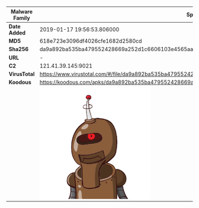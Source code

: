 | Malware Family | SpyNote                                                      |
| -------------- | ------------------------------------------------------------ |
| **Date Added** | 2019-01-17 19:56:53.806000                                                   |
| **MD5**        | 618e723e3096df4026cfe1682d2580cd                             |
| **Sha256**     | da9a892ba535ba479552428669a252d1c6606103e4565aa9ea137a59d4d72dce |
| **URL**        | -                                                            |
| **C2**         | 121.41.39.145:9021 |
| **VirusTotal** | https://www.virustotal.com/#/file/da9a892ba535ba479552428669a252d1c6606103e4565aa9ea137a59d4d72dce/detection |
| **Koodous**    | https://koodous.com/apks/da9a892ba535ba479552428669a252d1c6606103e4565aa9ea137a59d4d72dce |
|                | ![](../assets/da9a892ba535ba479552428669a252d1c6606103e4565aa9ea137a59d4d72dce.png) |